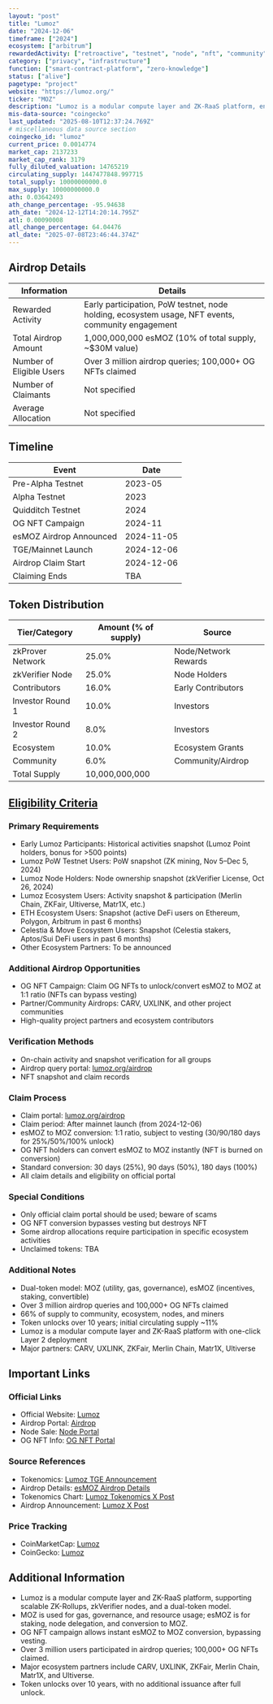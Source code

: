 ```yaml
---
layout: "post"
title: "Lumoz"
date: "2024-12-06"
timeframe: ["2024"]
ecosystem: ["arbitrum"]
rewardedActivity: ["retroactive", "testnet", "node", "nft", "community"]
category: ["privacy", "infrastructure"]
function: ["smart-contract-platform", "zero-knowledge"]
status: ["alive"]
pagetype: "project"
website: "https://lumoz.org/"
ticker: "MOZ"
description: "Lumoz is a modular compute layer and ZK-RaaS platform, enabling one-click Layer 2 deployment, zkVerifier nodes, and a dual-token model for scalable, privacy-focused infrastructure."
mis-data-source: "coingecko"
last_updated: "2025-08-10T12:37:24.769Z"
# miscellaneous data source section
coingecko_id: "lumoz"
current_price: 0.0014774
market_cap: 2137233
market_cap_rank: 3179
fully_diluted_valuation: 14765219
circulating_supply: 1447477848.997715
total_supply: 10000000000.0
max_supply: 10000000000.0
ath: 0.03642493
ath_change_percentage: -95.94638
ath_date: "2024-12-12T14:20:14.795Z"
atl: 0.00090008
atl_change_percentage: 64.04476
atl_date: "2025-07-08T23:46:44.374Z"
---
```


## Airdrop Details

| Information              | Details                                                      |
| ------------------------ | ------------------------------------------------------------ |
| Rewarded Activity        | Early participation, PoW testnet, node holding, ecosystem usage, NFT events, community engagement |
| Total Airdrop Amount     | 1,000,000,000 esMOZ (10% of total supply, ~$30M value)        |
| Number of Eligible Users | Over 3 million airdrop queries; 100,000+ OG NFTs claimed      |
| Number of Claimants      | Not specified                                                |
| Average Allocation       | Not specified                                                |

## Timeline

| Event                   | Date                        |
| ----------------------- | --------------------------- |
| Pre-Alpha Testnet       | 2023-05                     |
| Alpha Testnet           | 2023                        |
| Quidditch Testnet       | 2024                        |
| OG NFT Campaign         | 2024-11                     |
| esMOZ Airdrop Announced | 2024-11-05                  |
| TGE/Mainnet Launch      | 2024-12-06                  |
| Airdrop Claim Start     | 2024-12-06                  |
| Claiming Ends           | TBA                         |

## Token Distribution

| Tier/Category      | Amount (% of supply) | Source                |
| ------------------ | ------------------- | --------------------- |
| zkProver Network   | 25.0%               | Node/Network Rewards  |
| zkVerifier Node    | 25.0%               | Node Holders          |
| Contributors       | 16.0%               | Early Contributors    |
| Investor Round 1   | 10.0%               | Investors             |
| Investor Round 2   | 8.0%                | Investors             |
| Ecosystem          | 10.0%               | Ecosystem Grants      |
| Community          | 6.0%                | Community/Airdrop     |
| Total Supply       | 10,000,000,000      |                       |

## [Eligibility Criteria](https://mirror.xyz/lumozorg.eth/pKVKnZxtqR2IhcEsZ2wfShvX8kOz0-Q8VdyboiNGeNo)

### Primary Requirements

- Early Lumoz Participants: Historical activities snapshot (Lumoz Point holders, bonus for >500 points)
- Lumoz PoW Testnet Users: PoW snapshot (ZK mining, Nov 5–Dec 5, 2024)
- Lumoz Node Holders: Node ownership snapshot (zkVerifier License, Oct 26, 2024)
- Lumoz Ecosystem Users: Activity snapshot & participation (Merlin Chain, ZKFair, Ultiverse, Matr1X, etc.)
- ETH Ecosystem Users: Snapshot (active DeFi users on Ethereum, Polygon, Arbitrum in past 6 months)
- Celestia & Move Ecosystem Users: Snapshot (Celestia stakers, Aptos/Sui DeFi users in past 6 months)
- Other Ecosystem Partners: To be announced

### Additional Airdrop Opportunities

- OG NFT Campaign: Claim OG NFTs to unlock/convert esMOZ to MOZ at 1:1 ratio (NFTs can bypass vesting)
- Partner/Community Airdrops: CARV, UXLINK, and other project communities
- High-quality project partners and ecosystem contributors

### Verification Methods

- On-chain activity and snapshot verification for all groups
- Airdrop query portal: [lumoz.org/airdrop](https://lumoz.org/airdrop)
- NFT snapshot and claim records

### Claim Process

- Claim portal: [lumoz.org/airdrop](https://lumoz.org/airdrop)
- Claim period: After mainnet launch (from 2024-12-06)
- esMOZ to MOZ conversion: 1:1 ratio, subject to vesting (30/90/180 days for 25%/50%/100% unlock)
- OG NFT holders can convert esMOZ to MOZ instantly (NFT is burned on conversion)
- Standard conversion: 30 days (25%), 90 days (50%), 180 days (100%)
- All claim details and eligibility on official portal

### Special Conditions

- Only official claim portal should be used; beware of scams
- OG NFT conversion bypasses vesting but destroys NFT
- Some airdrop allocations require participation in specific ecosystem activities
- Unclaimed tokens: TBA

### Additional Notes

- Dual-token model: MOZ (utility, gas, governance), esMOZ (incentives, staking, convertible)
- Over 3 million airdrop queries and 100,000+ OG NFTs claimed
- 66% of supply to community, ecosystem, nodes, and miners
- Token unlocks over 10 years; initial circulating supply ~11%
- Lumoz is a modular compute layer and ZK-RaaS platform with one-click Layer 2 deployment
- Major partners: CARV, UXLINK, ZKFair, Merlin Chain, Matr1X, Ultiverse

## Important Links

### Official Links

- Official Website: [Lumoz](https://lumoz.org/)
- Airdrop Portal: [Airdrop](https://lumoz.org/airdrop)
- Node Sale: [Node Portal](https://node.lumoz.org/)
- OG NFT Info: [OG NFT Portal](https://lumoz.org/airdrop)

### Source References

- Tokenomics: [Lumoz TGE Announcement](https://mirror.xyz/lumozoLumoz)
- Airdrop Details: [esMOZ Airdrop Details](https://mirror.xyz/lumozorg.eth/pKVKnZxtqR2IhcEsZ2wfShvX8kOz0-Q8VdyboiNGeNo)
- Tokenomics Chart: [Lumoz Tokenomics X Post](https://x.com/LumozOrg/status/1864688725273530507)
- Airdrop Announcement: [Lumoz X Post](https://x.com/LumozOrg/status/1864216862218965470)

### Price Tracking

- CoinMarketCap: [Lumoz](https://coinmarketcap.com/currencies/lumoz/)
- CoinGecko: [Lumoz](https://www.coingecko.com/en/coins/lumoz)

## Additional Information

- Lumoz is a modular compute layer and ZK-RaaS platform, supporting scalable ZK-Rollups, zkVerifier nodes, and a dual-token model.
- MOZ is used for gas, governance, and resource usage; esMOZ is for staking, node delegation, and conversion to MOZ.
- OG NFT campaign allows instant esMOZ to MOZ conversion, bypassing vesting.
- Over 3 million users participated in airdrop queries; 100,000+ OG NFTs claimed.
- Major ecosystem partners include CARV, UXLINK, ZKFair, Merlin Chain, Matr1X, and Ultiverse.
- Token unlocks over 10 years, with no additional issuance after full unlock.